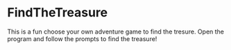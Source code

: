 # FindTheTreasure
This is a fun choose your own adventure game to find the tresure.  Open the program and follow the prompts to find the treasure!
